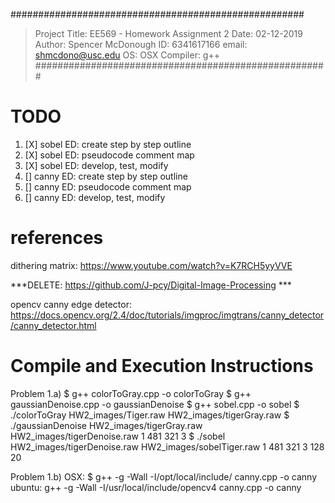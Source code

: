#####################################################
> Project Title:    EE569 - Homework Assignment 2
> Date:             02-12-2019
> Author:           Spencer McDonough
> ID:               6341617166
> email:            shmcdono@usc.edu
> OS:               OSX
> Compiler:         g++
#####################################################

# TODO
1. [X] sobel ED: create step by step outline 
2. [X] sobel ED: pseudocode comment map 
3. [X] sobel ED: develop, test, modify 
4. [] canny ED: create step by step outline
5. [] canny ED: pseudocode comment map
6. [] canny ED: develop, test, modify

# references
dithering matrix: https://www.youtube.com/watch?v=K7RCH5yyVVE

***DELETE: https://github.com/J-pcy/Digital-Image-Processing ***

opencv canny edge detector: https://docs.opencv.org/2.4/doc/tutorials/imgproc/imgtrans/canny_detector/canny_detector.html

# Compile and Execution Instructions

Problem 1.a)
$ g++ colorToGray.cpp -o colorToGray
$ g++ gaussianDenoise.cpp -o gaussianDenoise
$ g++ sobel.cpp -o sobel
$ ./colorToGray HW2_images/Tiger.raw HW2_images/tigerGray.raw
$ ./gaussianDenoise HW2_images/tigerGray.raw HW2_images/tigerDenoise.raw 1 481 321 3
$ ./sobel HW2_images/tigerDenoise.raw HW2_images/sobelTiger.raw 1 481 321 3 128 20

Problem 1.b)
OSX: $ g++ -g -Wall -I/opt/local/include/ canny.cpp -o canny
ubuntu: g++ -g -Wall -I/usr/local/include/opencv4 canny.cpp -o canny
